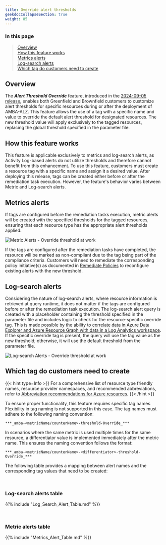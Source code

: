 ```yaml
---
title: Override alert thresholds
geekdocCollapseSection: true
weight: 85
---
```


### In this page

> [Overview](../Threshold-Override#overview) </br>
> [How this feature works](../Threshold-Override#how-this-feature-works) </br>
> [Metrics alerts](../Threshold-Override#metrics-alerts) </br>
> [Log-search alerts](../Threshold-Override#log-search-alerts) </br>
> [Which tag do customers need to create](../Threshold-Override#which-tag-do-customers-need-to-create) </br>

## Overview

The ***Alert Threshold Override*** feature, introduced in the [2024-09-05 release](../../Whats-New#2024-09-05), enables both Greenfield and Brownfield customers to customize alert thresholds for specific resources during or after the deployment of AMBA-ALZ. This feature allows the use of a tag with a specific name and value to override the default alert threshold for designated resources. The new threshold value will apply exclusively to the tagged resources, replacing the global threshold specified in the parameter file.

## How this feature works

This feature is applicable exclusively to metrics and log-search alerts, as Activity Log-based alerts do not utilize thresholds and therefore cannot benefit from this enhancement. To use this feature, customers must create a resource tag with a specific name and assign it a desired value. After deploying this release, tags can be created either before or after the remediation task execution. However, the feature's behavior varies between Metric and Log-search alerts.

## Metrics alerts

If tags are configured before the remediation tasks execution, metric alerts will be created with the specified thresholds for the tagged resources, ensuring that each resource type has the appropriate alert thresholds applied.

![Metric Alerts - Override threshold at work](../../media/MetricAlerts-OverrideThresholdAtWork.png)

If the tags are configured after the remediation tasks have completed, the resource will be marked as non-compliant due to the tag being part of the compliance criteria. Customers will need to remediate the corresponding policy initiative(s) as documented in [Remediate Policies](../../deploy/Remediate-Policies) to reconfigure existing alerts with the new threshold.

## Log-search alerts

Considering the nature of log-search alerts, where resource information is retrieved at query runtime, it does not matter if the tags are configured before or after the remediation task execution. The log-search alert query is created with a placeholder containing the threshold specified in the parameter file and includes logic to check for the resource-specific override tag. This is made possible by the ability to [correlate data in Azure Data Explorer and Azure Resource Graph with data in a Log Analytics workspace](https://learn.microsoft.com/en-us/azure/azure-monitor/logs/azure-monitor-data-explorer-proxy). If the specific override tag is present, the query will use the tag value as the new threshold; otherwise, it will use the default threshold from the parameter file.

![Log-search Alerts - Override threshold at work](../../media/LogsearchAlerts-OverrideThresholdAtWork.png)

## Which tag do customers need to create

{{< hint type=Info >}}
For a comprehensive list of resource type friendly names, resource provider namespaces, and recommended abbreviations, refer to [Abbreviation recommendations for Azure resources](https://learn.microsoft.com/en-us/azure/cloud-adoption-framework/ready/azure-best-practices/resource-abbreviations).
{{< /hint >}}

To ensure proper functionality, this feature requires specific tag names. Flexibility in tag naming is not supported in this case. The tag names must adhere to the following naming convention:

```***_amba-<metricName/counterName>-threshold-Override_***```

In scenarios where the same metric is used multiple times for the same resource, a differentiator value is implemented immediately after the metric name. This ensures the naming convention follows the format:

```***_amba-<metricName/counterName>-<differentiator>-threshold-Override_***```

The following table provides a mapping between alert names and the corresponding tag values that need to be created:

</br>

### Log-search alerts table

{{% include "Log_Search_Alert_Table.md" %}}

</br>

### Metric alerts table

{{% include "Metrics_Alert_Table.md" %}}
